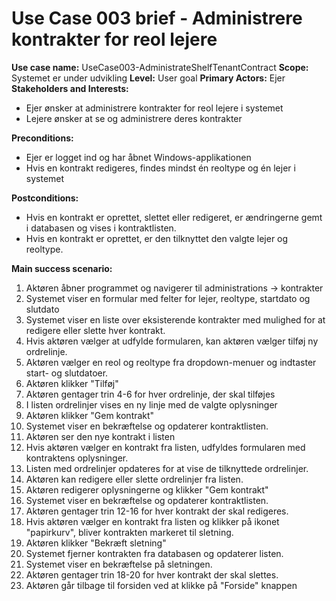 ﻿# Use Case 003 brief - Administrere kontrakter for reol lejere

**Use case name:** UseCase003-AdministrateShelfTenantContract
**Scope:** Systemet er under udvikling
**Level:** User goal
**Primary Actors:** Ejer
**Stakeholders and Interests:** 
- Ejer ønsker at administrere kontrakter for reol lejere i systemet
- Lejere ønsker at se og administrere deres kontrakter

**Preconditions:**  
- Ejer er logget ind og har åbnet Windows-applikationen
- Hvis en kontrakt redigeres, findes mindst én reoltype og én lejer i systemet

**Postconditions:**
- Hvis en kontrakt er oprettet, slettet eller redigeret, er ændringerne gemt i databasen og vises i kontraktlisten.
- Hvis en kontrakt er oprettet, er den tilknyttet den valgte lejer og reoltype.

**Main success scenario:**
1. Aktøren åbner programmet og navigerer til administrations -> kontrakter
1. Systemet viser en formular med felter for lejer, reoltype, startdato og slutdato
1. Systemet viser en liste over eksisterende kontrakter med mulighed for at redigere eller slette hver kontrakt.
1. Hvis aktøren vælger at udfylde formularen, kan aktøren vælger tilføj ny ordrelinje.
1. Aktøren vælger en reol og reoltype fra dropdown-menuer og indtaster start- og slutdatoer.
1. Aktøren klikker "Tilføj"
1. Aktøren gentager trin 4-6 for hver ordrelinje, der skal tilføjes
1. I listen ordrelinjer vises en ny linje med de valgte oplysninger
1. Aktøren klikker "Gem kontrakt"
1. Systemet viser en bekræftelse og opdaterer kontraktlisten.
1. Aktøren ser den nye kontrakt i listen
1. Hvis aktøren vælger en kontrakt fra listen, udfyldes formularen med kontraktens oplysninger.
1. Listen med ordrelinjer opdateres for at vise de tilknyttede ordrelinjer.
1. Aktøren kan redigere eller slette ordrelinjer fra listen.
1. Aktøren redigerer oplysningerne og klikker "Gem kontrakt"
1. Systemet viser en bekræftelse og opdaterer kontraktlisten.
1. Aktøren gentager trin 12-16 for hver kontrakt der skal redigeres.
1. Hvis aktøren vælger en kontrakt fra listen og klikker på ikonet "papirkurv", bliver kontrakten markeret til sletning.
1. Aktøren klikker "Bekræft sletning"
1. Systemet fjerner kontrakten fra databasen og opdaterer listen.
1. Systemet viser en bekræftelse på sletningen.
1. Aktøren gentager trin 18-20 for hver kontrakt der skal slettes.
1. Aktøren går tilbage til forsiden ved at klikke på "Forside" knappen
